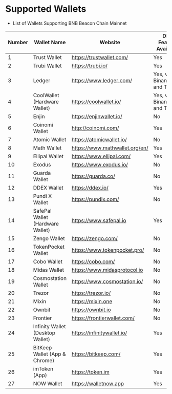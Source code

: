 # Supported Wallets

* List of Wallets Supporting BNB Beacon Chain Mainnet

| Number | Wallet Name                                            | Website                          |DEX Feature Available|Testnet Support|WalletConnect Support|
| ------ | ------------------------------------------------------ | -------------------------------- |-----| -----|-----|
| 1      | Trust Wallet                  | <https://trustwallet.com/>       |Yes  | Yes|Yes|
| 2      | Trubi Wallet                  | <https://trubi.io/>              |Yes| No|Yes|
| 3      | Ledger          | <https://www.ledger.com/>        |Yes, via Binance.org and Trubi|Yes, via Binance.org and Trubi|Yes, via Binance.org and Trubi|Yes, via Binance.org and Trubi|
| 4      | CoolWallet (Hardware Wallet) | <https://coolwallet.io/>         |Yes, via Binance.org and Trubi|Yes, via Binance.org and Trubi|Yes, via Binance.org and Trubi|Yes, via Binance.org and Trubi|
| 5      | Enjin                             | <https://enjinwallet.io/>        |No|No|No|
| 6      | Coinomi Wallet            | <http://coinomi.com/>            |Yes|No| Yes|
| 7      | Atomic Wallet           | <https://atomicwallet.io/>       |No|No| Yes|
| 8     | Math Wallet               | <https://www.mathwallet.org/en/> |Yes|No| Yes|
| 9     | Ellipal Wallet           | <https://www.ellipal.com/>       |Yes|No|  No|
| 10     | Exodus            | <https://www.exodus.io/>         |No|No|  No|
| 11     | Guarda Wallet                   | <https://guarda.co/>             |No|No|  No|
| 12     | DDEX Wallet                   | <https://ddex.io/>               |Yes|No|  No|
| 13     | Pundi X Wallet           | <https://pundix.com/>            |No|No|  No|
| 14     | SafePal Wallet (Hardware Wallet) | <https://www.safepal.io>         |Yes|No| Yes|
| 15     | Zengo Wallet                      | <https://zengo.com/>             |No|No|  No|
| 16     | TokenPocket Wallet          | <https://www.tokenpocket.pro/>   |No|No| Yes|
| 17     | Cobo Wallet                   | <https://cobo.com/>              |No|No| Yes|
| 18     | Midas Wallet               | <https://www.midasprotocol.io>   |No|No|  No|
| 19     | Cosmostation Wallet         | <https://www.cosmostation.io/>   |No|No|  No|
| 20     | Trezor         | <https://trezor.io/>             |No|No| Yes|
| 21     | Mixin          | <https://mixin.one>              |No|No|  No|
| 22     | Ownbit         | <https://ownbit.io>              |No|No|  No|
| 23     | Frontier       | <https://frontierwallet.com/>    |No|Yes|  No|
| 24     | Infinity Wallet (Desktop Wallet) | <https://infinitywallet.io/>     |Yes  | No|Yes|
| 25     | BitKeep Wallet (App & Chrome)    | <https://bitkeep.com/> |Yes|No| Yes|
| 26     | imToken (App)  | <https://token.im> |Yes|Yes| Yes|
| 27     | NOW Wallet  | <https://walletnow.app> |Yes|Yes| Yes|

